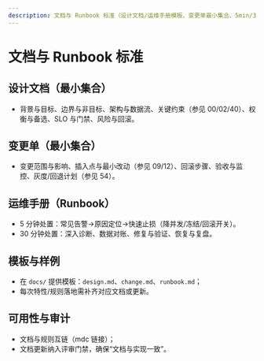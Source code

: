 ```yaml
---
description: 文档与 Runbook 标准（设计文档/运维手册模板、变更单最小集合、5min/30min 处置手册）
---
```

# 文档与 Runbook 标准

## 设计文档（最小集合）
- 背景与目标、边界与非目标、架构与数据流、关键约束（参见 00/02/40）、权衡与备选、SLO 与门禁、风险与回滚。

## 变更单（最小集合）
- 变更范围与影响、插入点与最小改动（参见 09/12）、回滚步骤、验收与监控、灰度/回退计划（参见 54）。

## 运维手册（Runbook）
- 5 分钟处置：常见告警→原因定位→快速止损（降并发/冻结/回滚开关）。
- 30 分钟处置：深入诊断、数据对账、修复与验证、恢复与复盘。

## 模板与样例
- 在 `docs/` 提供模板：`design.md`、`change.md`、`runbook.md`；
- 每次特性/规则落地需补齐对应文档或更新。

## 可用性与审计
- 文档与规则互链（mdc 链接）；
- 文档更新纳入评审门禁，确保“文档与实现一致”。